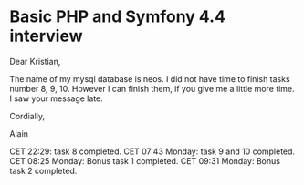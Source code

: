 # Basic PHP and Symfony 4.4 interview

Dear Kristian, 

The name of my mysql database is neos.
I did not have time to finish tasks number 8, 9, 10. However I can finish them, if you give me a little more time.
I saw your message late.

Cordially,

Alain

CET 22:29: task 8 completed.
CET 07:43 Monday: task 9 and 10 completed. 
CET 08:25 Monday: Bonus task 1 completed. 
CET 09:31 Monday: Bonus task 2 completed. 
